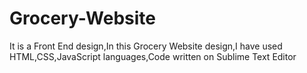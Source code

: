 # Grocery-Website
It is a Front End design,In this Grocery Website design,I have used HTML,CSS,JavaScript languages,Code written on Sublime Text Editor 
